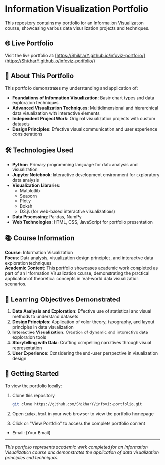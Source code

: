 # Information Visualization Portfolio

This repository contains my portfolio for an Information Visualization course, showcasing various data visualization projects and techniques.

## 🌐 Live Portfolio

Visit the live portfolio at: [https://ShikharY.github.io/infoviz-portfolio/](https://ShikharY.github.io/infoviz-portfolio/)

## 📖 About This Portfolio

This portfolio demonstrates my understanding and application of:

- **Foundations of Information Visualization**: Basic chart types and data exploration techniques
- **Advanced Visualization Techniques**: Multidimensional and hierarchical data visualization with interactive elements
- **Independent Project Work**: Original visualization projects with custom datasets
- **Design Principles**: Effective visual communication and user experience considerations

## 🛠️ Technologies Used

- **Python**: Primary programming language for data analysis and visualization
- **Jupyter Notebook**: Interactive development environment for exploratory data analysis
- **Visualization Libraries**:
  - Matplotlib
  - Seaborn
  - Plotly
  - Bokeh
  - D3.js (for web-based interactive visualizations)
- **Data Processing**: Pandas, NumPy
- **Web Technologies**: HTML, CSS, JavaScript for portfolio presentation



## 📚 Course Information

**Course**: Information Visualization  
**Focus**: Data analysis, visualization design principles, and interactive data exploration techniques  
**Academic Context**: This portfolio showcases academic work completed as part of an Information Visualization course, demonstrating the practical application of theoretical concepts in real-world data visualization scenarios.

## 🎯 Learning Objectives Demonstrated

1. **Data Analysis and Exploration**: Effective use of statistical and visual methods to understand datasets
2. **Design Principles**: Application of color theory, typography, and layout principles in data visualization
3. **Interactive Visualization**: Creation of dynamic and interactive data exploration tools
4. **Storytelling with Data**: Crafting compelling narratives through visual representation
5. **User Experience**: Considering the end-user perspective in visualization design

## 🚀 Getting Started

To view the portfolio locally:

1. Clone this repository:
   ```bash
   git clone https://github.com/ShikharY/infoviz-portfolio.git
   ```

2. Open `index.html` in your web browser to view the portfolio homepage

3. Click on "View Portfolio" to access the complete portfolio content

- Email: [Your Email]

---

*This portfolio represents academic work completed for an Information Visualization course and demonstrates the application of data visualization principles and techniques.*
